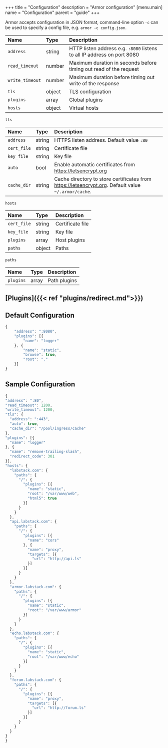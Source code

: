 +++
title = "Configuration"
description = "Armor configuration"
[menu.main]
  name = "Configuration"
  parent = "guide"
+++

Armor accepts configuration in JSON format, command-line option `-c` can be used
to specify a config file, e.g. `armor -c config.json`.

Name | Type | Description
:--- | :--- | :----------
`address` | string | HTTP listen address e.g. `:8080` listens to all IP address on port 8080
`read_timeout` | number | Maximum duration in seconds before timing out read of the request
`write_timeout` | number | Maximum duration before timing out write of the response
`tls` | object | TLS configuration
`plugins` | array | Global plugins
`hosts` | object | Virtual hosts

`tls`

Name | Type | Description
:--- | :--- | :----------
`address` | string | HTTPS listen address. Default value `:80`
`cert_file` | string | Certificate file
`key_file` | string | Key file
`auto` | bool | Enable automatic certificates from https://letsencrypt.org
`cache_dir` | string | Cache directory to store certificates from https://letsencrypt.org. Default value `~/.armor/cache`.

`hosts`

Name | Type | Description
:--- | :--- | :----------
`cert_file` | string | Certificate file
`key_file` | string | Key file
`plugins` | array | Host plugins
`paths` | object | Paths

`paths`

Name | Type | Description
:--- | :--- | :----------
`plugins` | array | Path plugins

## [Plugins]({{< ref "plugins/redirect.md">}})

## Default Configuration

```js
{
	"address": ":8080",
	"plugins": [{
		"name": "logger"
	}, {
		"name": "static",
		"browse": true,
		"root": "."
	}]
}
```

## Sample Configuration

  ```js
{
  "address": ":80",
  "read_timeout": 1200,
  "write_timeout": 1200,
  "tls": {
    "address": ":443",
    "auto": true,
    "cache_dir": "/pool/ingress/cache"
  },
  "plugins": [{
    "name": "logger"
  }, {
    "name": "remove-trailing-slash",
    "redirect_code": 301
  }],
  "hosts": {
    "labstack.com": {
      "paths": {
        "/": {
          "plugins": [{
            "name": "static",
            "root": "/var/www/web",
            "html5": true
          }]
        }
      }
    },
    "api.labstack.com": {
      "paths": {
        "/": {
          "plugins": [{
            "name": "cors"
          }, {
            "name": "proxy",
            "targets": [{
              "url": "http://api.ls"
            }]
          }]
        }
      }
    },
    "armor.labstack.com": {
      "paths": {
        "/": {
          "plugins": [{
            "name": "static",
            "root": "/var/www/armor"
          }]
        }
      }
    },
    "echo.labstack.com": {
      "paths": {
        "/": {
          "plugins": [{
            "name": "static",
            "root": "/var/www/echo"
          }]
        }
      }
    },
    "forum.labstack.com": {
      "paths": {
        "/": {
          "plugins": [{
            "name": "proxy",
            "targets": [{
              "url": "http://forum.ls"
            }]
          }]
        }
      }
    }
  }
}
```
